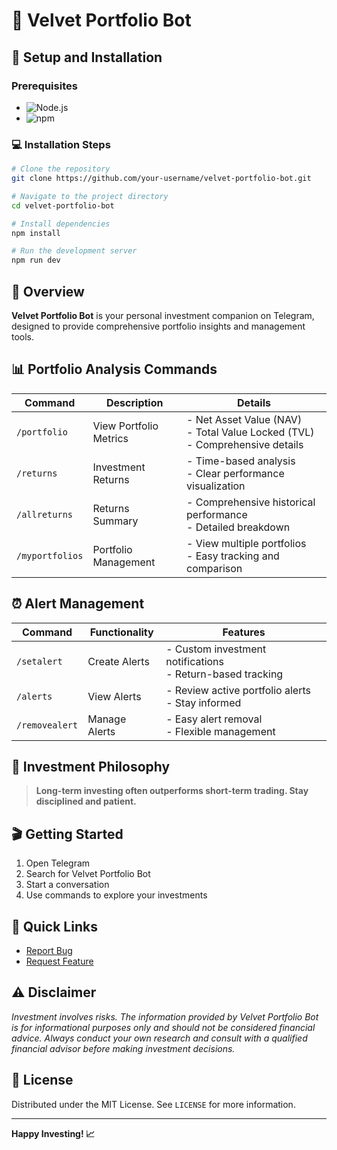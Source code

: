 # 🤖 Velvet Portfolio Bot

## 🚀 Setup and Installation

### Prerequisites
- ![Node.js](https://img.shields.io/badge/Node.js-v16+-green?logo=nodedotjs)
- ![npm](https://img.shields.io/badge/npm-latest-red?logo=npm)

### 💻 Installation Steps

```bash
# Clone the repository
git clone https://github.com/your-username/velvet-portfolio-bot.git

# Navigate to the project directory
cd velvet-portfolio-bot

# Install dependencies
npm install

# Run the development server
npm run dev
```

## 📖 Overview

**Velvet Portfolio Bot** is your personal investment companion on Telegram, designed to provide comprehensive portfolio insights and management tools.

## 📊 Portfolio Analysis Commands

| Command | Description | Details |
|---------|-------------|---------|
| `/portfolio` | View Portfolio Metrics | - Net Asset Value (NAV)<br>- Total Value Locked (TVL)<br>- Comprehensive details |
| `/returns` | Investment Returns | - Time-based analysis<br>- Clear performance visualization |
| `/allreturns` | Returns Summary | - Comprehensive historical performance<br>- Detailed breakdown |
| `/myportfolios` | Portfolio Management | - View multiple portfolios<br>- Easy tracking and comparison |

## ⏰ Alert Management

| Command | Functionality | Features |
|---------|---------------|----------|
| `/setalert` | Create Alerts | - Custom investment notifications<br>- Return-based tracking |
| `/alerts` | View Alerts | - Review active portfolio alerts<br>- Stay informed |
| `/removealert` | Manage Alerts | - Easy alert removal<br>- Flexible management |

## 💎 Investment Philosophy

> **Long-term investing often outperforms short-term trading. Stay disciplined and patient.**

## 🎬 Getting Started

1. Open Telegram
2. Search for Velvet Portfolio Bot
3. Start a conversation
4. Use commands to explore your investments

## 🔗 Quick Links

- [Report Bug](https://github.com/your-username/velvet-portfolio-bot/issues)
- [Request Feature](https://github.com/your-username/velvet-portfolio-bot/issues)

## ⚠️ Disclaimer

*Investment involves risks. The information provided by Velvet Portfolio Bot is for informational purposes only and should not be considered financial advice. Always conduct your own research and consult with a qualified financial advisor before making investment decisions.*

## 📃 License

Distributed under the MIT License. See `LICENSE` for more information.

---

**Happy Investing! 📈**